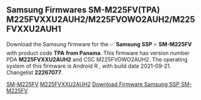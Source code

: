 <h2>Samsung Firmwares SM-M225FV(TPA) M225FVXXU2AUH2/M225FVOWO2AUH2/M225FVXXU2AUH1</h2>
Download the Samsung firmware for the ✅ <strong>Samsung SSP </strong> ⭐ <strong>SM-M225FV</strong> with product code <strong>TPA</strong> <strong> from Panama</strong>. This firmware has version number PDA <strong>M225FVXXU2AUH2</strong> and CSC M225FVOWO2AUH2. The operating system of this firmware is Android R , with build date 2021-09-21. Changelist <strong>22267077</strong>.


[SM-M225FV](https://samfirm.shop/samsung/model/SM-M225FV)
[M225FVXXU2AUH2](https://samfirm.shop/samsung/pda/M225FVXXU2AUH2)
[Download Firmware Samsung SSP SM-M225FV](https://samfirm.shop/samsung/firmware/458402)
